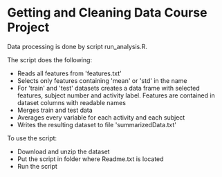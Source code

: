 Getting and Cleaning Data Course Project
=====================================

Data processing is done by script run_analysis.R.

The script does the following:

* Reads all features from 'features.txt'
* Selects only features containing 'mean' or 'std' in the name
* For 'train' and 'test' datasets creates a data frame with selected features, subject number and activity label. Features are contained in dataset columns with readable names
* Merges train and test data
* Averages every variable for each activity and each subject
* Writes the resulting dataset to file 'summarizedData.txt'

To use the script:
* Download and unzip the dataset
* Put the script in folder where Readme.txt is located
* Run the script
